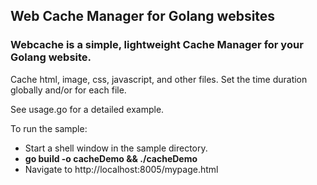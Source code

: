 ## Web Cache Manager for Golang websites

### Webcache is a simple, lightweight Cache Manager for your Golang website.

Cache html, image, css, javascript, and other files.
Set the time duration globally and/or for each file.

See usage.go for a detailed example.

To run the sample:

- Start a shell window in the sample directory.
- **go build -o cacheDemo && ./cacheDemo**
- Navigate to http://localhost:8005/mypage.html
